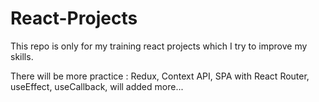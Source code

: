 # React-Projects
This repo is only for my training react projects which I try to improve my skills. 

There will be more practice :  Redux, Context API, SPA with React Router, useEffect, useCallback, will added more...
